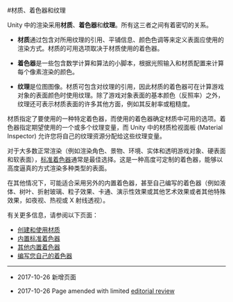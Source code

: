 #材质、着色器和纹理

Unity 中的渲染采用**材质**、**着色器**和**纹理**。所有这三者之间有着密切的关系。

* **材质**通过包含对所用纹理的引用、平铺信息、颜色色调等来定义表面应使用的渲染方式。材质的可用选项取决于材质使用的着色器。

* **着色器**是一些包含数学计算和算法的小脚本，根据光照输入和材质配置来计算每个像素渲染的颜色。

* **纹理**是位图图像。材质可包含对纹理的引用，因此材质的着色器可在计算游戏对象的表面颜色时使用纹理。除了游戏对象表面的基本颜色（反照率）之外，纹理还可表示材质表面的许多其他方面，例如其反射率或粗糙度。

材质指定了要使用的一种特定着色器，而使用的着色器确定材质中可用的选项。着色器指定期望使用的一个或多个纹理变量，而 Unity 中的材质检视面板 (Material Inspector) 允许您将自己的纹理资源分配给这些纹理变量。

对于大多数正常渲染（例如渲染角色、景物、环境、实体和透明游戏对象、硬表面和软表面），[标准着色器](shader-StandardShader.html)通常是最佳选择。这是一种高度可定制的着色器，能够以高度逼真的方式渲染多种类型的表面。

在其他情况下，可能适合采用另外的内置着色器，甚至自己编写的着色器（例如液体、树叶、折射玻璃、粒子效果、卡通、演示性效果或其他艺术效果或者其他特殊效果，如夜视、热视或 X 射线透视）。

有关更多信息，请参阅以下页面：

* [创建和使用材质](Materials.html)
* [内置标准着色器](shader-StandardShader.html)
* [其他内置着色器](Built-inShaderGuide.html)
* [编写您自己的着色器](ShadersOverview.html)

---

* <span class="page-history">2017-10-26 新增页面</span>

* <span class="page-edit">2017-10-26 Page amended with limited [editorial review](DocumentationEditorialReview.html)
</span>

